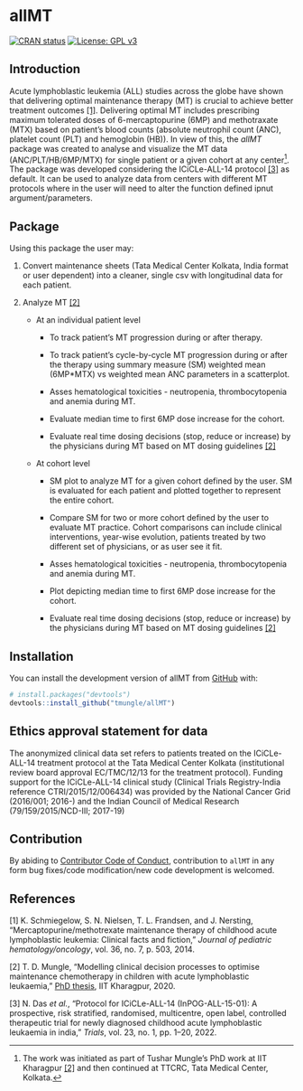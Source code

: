 
<!-- README.md is generated from README.Rmd. Please edit that file -->

# allMT

<!-- badges: start -->

[//]:[![R-CMD-check](https://github.com/tmungle/allMT/actions/workflows/R-CMD-check.yaml/badge.svg)](https://github.com/tmungle/allMT/actions/workflows/R-CMD-check.yaml)
[![CRAN status](https://www.r-pkg.org/badges/version/allMT)](https://CRAN.R-project.org/package=allMT)
[![License: GPL v3](https://img.shields.io/badge/License-GPLv3-blue.svg)](https://www.gnu.org/licenses/gpl-3.0)
<!-- badges: end -->

## Introduction

Acute lymphoblastic leukemia (ALL) studies across the globe have shown
that delivering optimal maintenance therapy (MT) is crucial to achieve
better treatment outcomes [\[1\]](#ref-schmiegelow2014mercaptopurine).
Delivering optimal MT includes prescribing maximum tolerated doses of
6-mercaptopurine (6MP) and methotraxate (MTX) based on patient’s blood
counts (absolute neutrophil count (ANC), platelet count (PLT) and
hemoglobin (HB)). In view of this, the *allMT* package was created to
analyse and visualize the MT data (ANC/PLT/HB/6MP/MTX) for single
patient or a given cohort at any center[^1]. The package was developed
considering the ICiCLe-ALL-14 protocol [\[3\]](#ref-das2022protocol) as
default. It can be used to analyze data from centers with different MT
protocols where in the user will need to alter the function defined
ipnut argument/parameters.

## Package

Using this package the user may:

1.  Convert maintenance sheets (Tata Medical Center Kolkata, India
    format or user dependent) into a cleaner, single csv with
    longitudinal data for each patient.

2.  Analyze MT [\[2\]](#ref-mungle2020modelling)

    - At an individual patient level

      - To track patient’s MT progression during or after therapy.

      - To track patient’s cycle-by-cycle MT progression during or after
        the therapy using summary measure (SM) weighted mean (6MP\*MTX)
        vs weighted mean ANC parameters in a scatterplot.

      - Asses hematological toxicities - neutropenia, thrombocytopenia
        and anemia during MT.

      - Evaluate median time to first 6MP dose increase for the cohort.

      - Evaluate real time dosing decisions (stop, reduce or increase)
        by the physicians during MT based on MT dosing guidelines
        [\[2\]](#ref-mungle2020modelling)

    - At cohort level

      - SM plot to analyze MT for a given cohort defined by the user. SM
        is evaluated for each patient and plotted together to represent
        the entire cohort.

      - Compare SM for two or more cohort defined by the user to
        evaluate MT practice. Cohort comparisons can include clinical
        interventions, year-wise evolution, patients treated by two
        different set of physicians, or as user see it fit.

      - Asses hematological toxicities - neutropenia, thrombocytopenia
        and anemia during MT.

      - Plot depicting median time to first 6MP dose increase for the
        cohort.

      - Evaluate real time dosing decisions (stop, reduce or increase)
        by the physicians during MT based on MT dosing guidelines
        [\[2\]](#ref-mungle2020modelling)

<!-- You'll still need to render `README.Rmd` regularly, to keep `README.md` up-to-date. `devtools::build_readme()` is handy for this. You could also use GitHub Actions to re-render `README.Rmd` every time you push. An example workflow can be found here: <https://github.com/r-lib/actions/tree/v1/examples>. -->

## Installation

You can install the development version of allMT from
[GitHub](https://github.com/) with:

``` r
# install.packages("devtools")
devtools::install_github("tmungle/allMT")
```

## Ethics approval statement for data

The anonymized clinical data set refers to patients treated on the
ICiCLe-ALL-14 treatment protocol at the Tata Medical Center Kolkata
(institutional review board approval EC/TMC/12/13 for the treatment
protocol). Funding support for the ICiCLe-ALL-14 clinical study
(Clinical Trials Registry-India reference CTRI/2015/12/006434) was
provided by the National Cancer Grid (2016/001; 2016-) and the Indian
Council of Medical Research (79/159/2015/NCD-III; 2017-19)

## Contribution

By abiding to [Contributor Code of
Conduct](https://www.contributor-covenant.org/version/2/1/code_of_conduct/),
contribution to `allMT` in any form bug fixes/code modification/new code
development is welcomed.

## References

<div id="refs" class="references csl-bib-body">

<div id="ref-schmiegelow2014mercaptopurine" class="csl-entry">

<span class="csl-left-margin">\[1\] </span><span
class="csl-right-inline">K. Schmiegelow, S. N. Nielsen, T. L. Frandsen,
and J. Nersting, “Mercaptopurine/methotrexate maintenance therapy of
childhood acute lymphoblastic leukemia: Clinical facts and fiction,”
*Journal of pediatric hematology/oncology*, vol. 36, no. 7, p. 503,
2014.</span>

</div>

<div id="ref-mungle2020modelling" class="csl-entry">

<span class="csl-left-margin">\[2\] </span><span
class="csl-right-inline">T. D. Mungle, “Modelling clinical decision
processes to optimise maintenance chemotherapy in children with acute
lymphoblastic leukaemia,” [PhD thesis](https://github.com/tmungle/allMT/blob/master/PhD_Thesis_14MM91R12.pdf), IIT Kharagpur, 2020.</span>

</div>

<div id="ref-das2022protocol" class="csl-entry">

<span class="csl-left-margin">\[3\] </span><span
class="csl-right-inline">N. Das *et al.*, “Protocol for ICiCLe-ALL-14
(InPOG-ALL-15-01): A prospective, risk stratified, randomised,
multicentre, open label, controlled therapeutic trial for newly
diagnosed childhood acute lymphoblastic leukaemia in india,” *Trials*,
vol. 23, no. 1, pp. 1–20, 2022.</span>

</div>

</div>

[^1]: The work was initiated as part of Tushar Mungle’s PhD work at IIT
    Kharagpur [\[2\]](#ref-mungle2020modelling) and then continued at
    TTCRC, Tata Medical Center, Kolkata.
